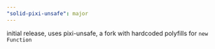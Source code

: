 ```yaml
---
"solid-pixi-unsafe": major
---
```


initial release, uses pixi-unsafe, a fork with hardcoded polyfills for `new Function`
